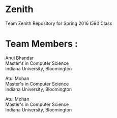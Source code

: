 # Zenith
Team Zenith Repository for Spring 2016 I590 Class

# Team Members :

Anuj Bhandar  
Master's in Computer Science  
Indiana University, Bloomington  

Atul Mohan  
Master's in Computer Science  
Indiana University, Bloomington 

Atul Mohan  
Master's in Computer Science  
Indiana University, Bloomington 


